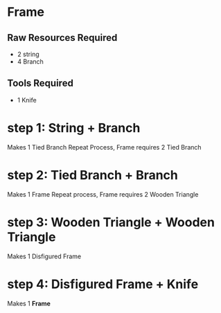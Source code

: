 # Frame

## Raw Resources Required
* 2 string
* 4 Branch
## Tools Required
* 1 Knife

# step 1: String + Branch
Makes 1 Tied Branch
Repeat Process, Frame requires 2 Tied Branch
# step 2: Tied Branch + Branch
Makes 1 Frame
Repeat process, Frame requires 2 Wooden Triangle
# step 3: Wooden Triangle + Wooden Triangle
Makes 1 Disfigured Frame
# step 4: Disfigured Frame + Knife
Makes 1 **Frame**